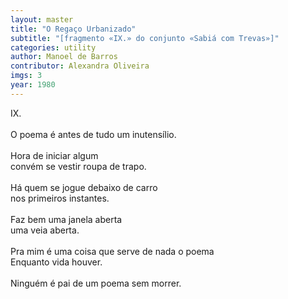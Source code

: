 ```yaml
---
layout: master
title: "O Regaço Urbanizado"
subtitle: "[fragmento «IX.» do conjunto «Sabiá com Trevas»]"
categories: utility
author: Manoel de Barros
contributor: Alexandra Oliveira
imgs: 3
year: 1980
---
```


IX.  
   
O poema é antes de tudo um inutensílio.  
   
Hora de iniciar algum  
convém se vestir roupa de trapo.  
   
Há quem se jogue debaixo de carro  
nos primeiros instantes.  
   
Faz bem uma janela aberta  
uma veia aberta.  
   
Pra mim é uma coisa que serve de nada o poema  
Enquanto vida houver.  
   
Ninguém é pai de um poema sem morrer.  

 
